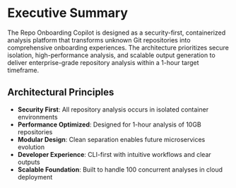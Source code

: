 # Executive Summary

The Repo Onboarding Copilot is designed as a security-first, containerized analysis platform that transforms unknown Git repositories into comprehensive onboarding experiences. The architecture prioritizes secure isolation, high-performance analysis, and scalable output generation to deliver enterprise-grade repository analysis within a 1-hour target timeframe.

## Architectural Principles

-   **Security First**: All repository analysis occurs in isolated container environments
-   **Performance Optimized**: Designed for 1-hour analysis of 10GB repositories
-   **Modular Design**: Clean separation enables future microservices evolution
-   **Developer Experience**: CLI-first with intuitive workflows and clear outputs
-   **Scalable Foundation**: Built to handle 100 concurrent analyses in cloud deployment
